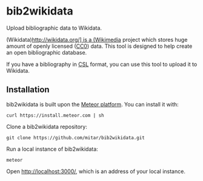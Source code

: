 bib2wikidata
============

Upload bibliographic data to Wikidata.

(Wikidata)[http://wikidata.org/] is a (Wikimedia](http://wikimedia.org/) project which stores
huge amount of openly licensed ([CC0](https://creativecommons.org/publicdomain/zero/1.0/)) data.
This tool is designed to help create an open bibliographic database.

If you have a bibliography in [CSL](https://en.wikipedia.org/wiki/Citation_Style_Language) format,
you can use this tool to upload it to Wikidata.

Installation
------------

bib2wikidata is built upon the [Meteor platform](http://www.meteor.com/). You can install it with:

    curl https://install.meteor.com | sh

Clone a bib2wikidata repository:

    git clone https://github.com/mitar/bib2wikidata.git

Run a local instance of bib2wikidata:

    meteor

Open [http://localhost:3000/](http://localhost:3000/), which is an address of
your local instance.
